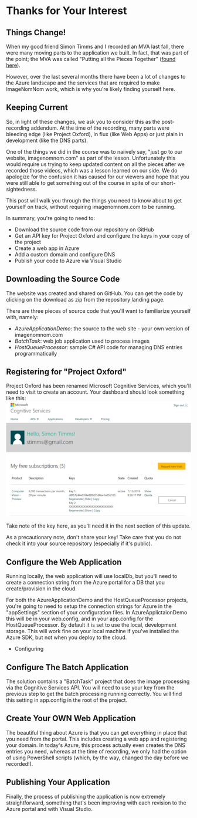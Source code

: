 # Thanks for Your Interest

## Things Change!
When my good friend Simon Timms and I recorded an MVA last fall, there were many moving parts 
to the application we built. In fact, that was part of the point; the MVA was called "Putting 
all the Pieces Together" ([found here](https://mva.microsoft.com/en-us/training-courses/applications-on-azure-putting-all-the-pieces-together-14429?l=oQMSTsv0B_8004819052)).

However, over the last several months there have been a lot of changes to the Azure landscape 
and the services that are required to make ImageNomNom work, which is why you're likely finding
yourself here. 

## Keeping Current
So, in light of these changes, we ask you to consider this as the post-recording addendum. At 
the time of the recording, many parts were bleeding edge (like Project Oxford), in flux (like 
Web Apps) or just plain in development (like the DNS parts).

One of the things we did in the course was to  naiively say, "just go to our website, 
imagenomnom.com" as part of the lesson. Unfortunately this would require us trying to keep 
updated content on all the pieces after we recorded those videos, which was a lesson learned 
on our side. We do apologize for the confusion it has caused for our viewers and hope that you 
were still able to get something out of the course in spite of our short-sightedness.

This post will walk you through the things you need to know about to get yourself on track, 
without requiring imagenomnom.com to be running.

In summary, you're going to need to:
 - Download the source code from our repository on GitHub
 - Get an API key for Project Oxford and configure the keys in your copy of the project
 - Create a web app in Azure
 - Add a custom domain and configure DNS
 - Publish your code to Azure via Visual Studio

## Downloading the Source Code
The website was created and shared on GitHub. You can get the code by clicking on the 
download as zip from the repository landing page.

There are three pieces of source code that you'll want to familiarize yourself with, namely:
 - *AzureApplicationDemo*: the source to the web site - your own version of imagenomnom.com
 - *BatchTask*: web job application used to process images
 - *HostQueueProcessor*: sample C# API code for managing DNS entries programmatically

## Registering for "Project Oxford"
Project Oxford has been renamed Microsoft Cognitive Services, which you'll need to visit 
to create an account. Your dashboard should look something like this:
![Alt text](vision-api.png)

Take note of the key here, as you'll need it in the next section of this update.

As a precautionary note, don't share your key! Take care that you do not check it into your 
source repository (especially if it's public).

## Configure the Web Application
Running locally, the web application will use localDb, but you'll need to create a connection 
string from the Azure portal for a DB that you create/provision in the cloud.

For both the AzureApplicationDemo and the HostQueueProcessor projects, you're going to need to 
setup the connection strings for Azure in the "appSettings" section of your configuration files. 
In AzureApplictaionDemo this will be in your web.config, and in your app.config for the 
HostQueueProcessor. By default it is set to use the local, development storage. This will work fine on your local machine if you've installed the Azure SDK, but not when you deploy to the cloud. 
 - Configuring 

## Configure The Batch Application
The solution contains a "BatchTask" project that does the image processing via the Cognitive 
Services API. You will need to use your key from the previous step to get the batch processing 
running correctly. You will find this setting in app.config in the root of the project.

## Create Your OWN Web Application
The beautiful thing about Azure is that you can get everything in place that you need from the 
portal. This includes creating a web app and registering your domain. In today's Azure, this 
process actually even creates the DNS entries you need, whereas at the time of recording, we 
only had the option of using PowerShell scripts (which, by the way, changed the day before 
we recorded!). 

## Publishing Your Application
Finally, the process of publishing the application is now extremely straightforward, something 
that's been improving with each revision to the Azure portal and with Visual Studio.
